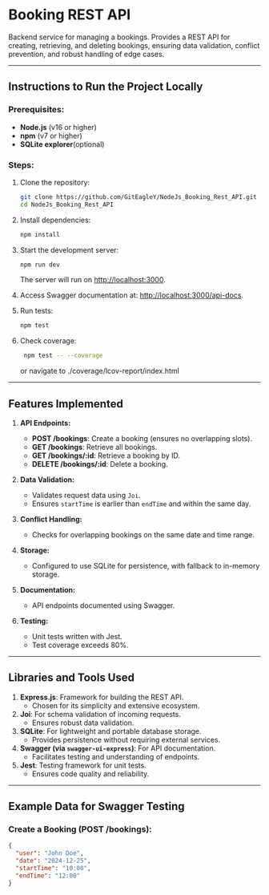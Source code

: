 # Booking REST API

Backend service for managing a bookings. Provides a REST API for creating, retrieving, and deleting bookings, ensuring data validation, conflict prevention, and robust handling of edge cases.

---

## Instructions to Run the Project Locally

### Prerequisites:
- **Node.js** (v16 or higher)
- **npm** (v7 or higher)
- **SQLite explorer**(optional) 

### Steps:
1. Clone the repository:
   ```bash
   git clone https://github.com/GitEagleY/NodeJs_Booking_Rest_API.git
   cd NodeJs_Booking_Rest_API
   ```

2. Install dependencies:
   ```bash
   npm install
   ```



3. Start the development server:
   ```bash
   npm run dev
   ```
   The server will run on [http://localhost:3000](http://localhost:3000).

4. Access Swagger documentation at:
   [http://localhost:3000/api-docs](http://localhost:3000/api-docs).

5. Run tests:
   ```bash
   npm test
   ```

6. Check coverage:
   ```bash
    npm test -- --coverage
   ```

   or navigate to ./coverage/lcov-report/index.html
---

## Features Implemented

1. **API Endpoints:**
   - **POST /bookings**: Create a booking (ensures no overlapping slots).
   - **GET /bookings**: Retrieve all bookings.
   - **GET /bookings/:id**: Retrieve a booking by ID.
   - **DELETE /bookings/:id**: Delete a booking.

2. **Data Validation:**
   - Validates request data using `Joi`.
   - Ensures `startTime` is earlier than `endTime` and within the same day.

3. **Conflict Handling:**
   - Checks for overlapping bookings on the same date and time range.

4. **Storage:**
   - Configured to use SQLite for persistence, with fallback to in-memory storage.

5. **Documentation:**
   - API endpoints documented using Swagger.

6. **Testing:**
   - Unit tests written with Jest.
   - Test coverage exceeds 80%.

---

## Libraries and Tools Used

1. **Express.js**: Framework for building the REST API.
   - Chosen for its simplicity and extensive ecosystem.
2. **Joi**: For schema validation of incoming requests.
   - Ensures robust data validation.
3. **SQLite**: For lightweight and portable database storage.
   - Provides persistence without requiring external services.
4. **Swagger (via `swagger-ui-express`)**: For API documentation.
   - Facilitates testing and understanding of endpoints.
5. **Jest**: Testing framework for unit tests.
   - Ensures code quality and reliability.


---

## Example Data for Swagger Testing

### Create a Booking (POST /bookings):
```json
{
  "user": "John Doe",
  "date": "2024-12-25",
  "startTime": "10:00",
  "endTime": "12:00"
}
```
